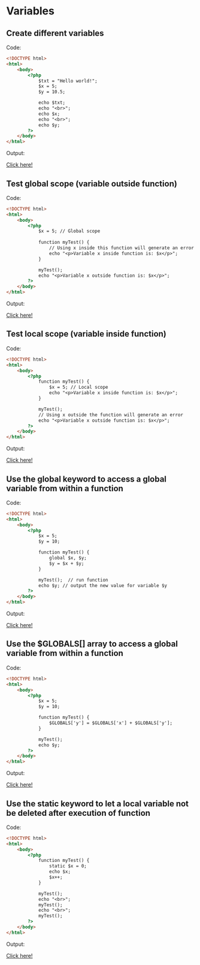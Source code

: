 # Variables

## Create different variables

Code: 

```html
<!DOCTYPE html>
<html>
    <body>
        <?php
            $txt = "Hello world!";
            $x = 5;
            $y = 10.5;

            echo $txt;
            echo "<br>";
            echo $x;
            echo "<br>";
            echo $y;
        ?>
    </body>
</html>
```

Output:

[Click here!](https://www.w3schools.com/php/phptryit.asp?filename=tryphp_var)

## Test global scope (variable outside function)

Code: 

```html
<!DOCTYPE html>
<html>
    <body>
        <?php
            $x = 5; // Global scope
            
            function myTest() {
                // Using x inside this function will generate an error
                echo "<p>Variable x inside function is: $x</p>";
            }

            myTest();
            echo "<p>Variable x outside function is: $x</p>";
        ?>
    </body>
</html>
```

Output:

[Click here!](https://www.w3schools.com/php/phptryit.asp?filename=tryphp_var_global)

## Test local scope (variable inside function)

Code: 

```html
<!DOCTYPE html>
<html>
    <body>
        <?php
            function myTest() {
                $x = 5; // Local scope
                echo "<p>Variable x inside function is: $x</p>";
            } 

            myTest();
            // Using x outside the function will generate an error
            echo "<p>Variable x outside function is: $x</p>";
        ?>
    </body>
</html>
```

Output:

[Click here!](https://www.w3schools.com/php/phptryit.asp?filename=tryphp_var_local)

## Use the global keyword to access a global variable from within a function

Code: 

```html
<!DOCTYPE html>
<html>
    <body>
        <?php
            $x = 5;
            $y = 10;

            function myTest() {
                global $x, $y;
                $y = $x + $y;
            } 

            myTest();  // run function
            echo $y; // output the new value for variable $y
        ?>
    </body>
</html>
```

Output:

[Click here!](https://www.w3schools.com/php/phptryit.asp?filename=tryphp_var_global_keyword)

## Use the $GLOBALS[] array to access a global variable from within a function

Code: 

```html
<!DOCTYPE html>
<html>
    <body>
        <?php
            $x = 5;
            $y = 10;

            function myTest() {
                $GLOBALS['y'] = $GLOBALS['x'] + $GLOBALS['y'];
            } 

            myTest();
            echo $y;
        ?>
    </body>
</html>
```

Output:

[Click here!](https://www.w3schools.com/php/phptryit.asp?filename=tryphp_var_globals)

## Use the static keyword to let a local variable not be deleted after execution of function

Code: 

```html
<!DOCTYPE html>
<html>
    <body>
        <?php
            function myTest() {
                static $x = 0;
                echo $x;
                $x++;
            }

            myTest();
            echo "<br>";
            myTest();
            echo "<br>";
            myTest();
        ?> 
    </body>
</html>
```

Output:

[Click here!](https://www.w3schools.com/php/phptryit.asp?filename=tryphp_var_static)